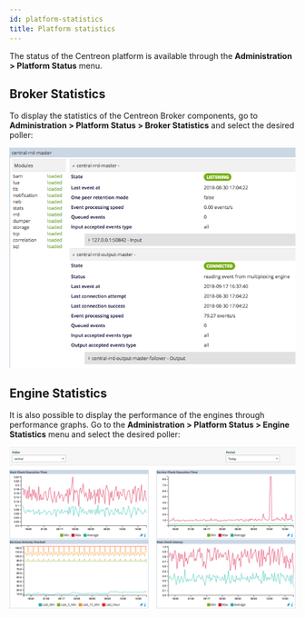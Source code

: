 ```yaml
---
id: platform-statistics
title: Platform statistics
---
```


The status of the Centreon platform is available through the **Administration > Platform Status** menu.

## Broker Statistics

To display the statistics of the Centreon Broker components, go to **Administration > Platform Status > Broker Statistics** and select the
desired poller:

![image](../assets/administration/statistics-broker.png)

## Engine Statistics

It is also possible to display the performance of the engines through
performance graphs. Go to the **Administration > Platform Status > Engine Statistics** 
menu and select the desired poller:

![image](../assets/administration/statistics-engine.png)
